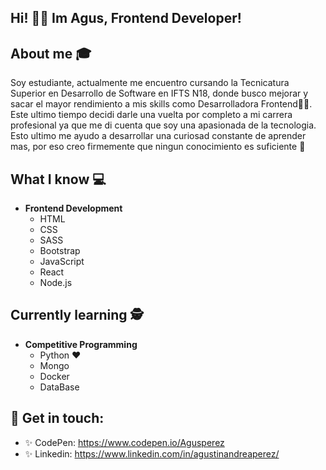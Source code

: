 ## Hi! 👋🏼 Im Agus, Frontend Developer! 

## About me :mortar_board:
Soy estudiante, actualmente me encuentro cursando la Tecnicatura Superior en Desarrollo de Software en IFTS N18, donde busco mejorar y sacar el mayor rendimiento a mis skills como Desarrolladora Frontend💪🏼. 
Este ultimo tiempo decidi darle una vuelta por completo a mi carrera profesional ya que me di cuenta que soy una apasionada de la tecnologia. Esto ultimo me ayudo a desarrollar una curiosad constante de aprender mas, por eso creo firmemente que ningun conocimiento es suficiente 🧠



## What I know :computer:

- **Frontend Development**
	- HTML
  - CSS 
  - SASS
  - Bootstrap
  - JavaScript
  - React 
  - Node.js


## Currently learning 🕵
- **Competitive Programming**
	- Python ❤️
  - Mongo
  - Docker 
  - DataBase


## 🖤 Get in touch: 
* ✨ CodePen:   https://www.codepen.io/Agusperez
* ✨ Linkedin:  https://www.linkedin.com/in/agustinandreaperez/

<!---
AguuusPerez/AguuusPerez is a ✨ special ✨ repository because its `README.md` (this file) appears on your GitHub profile.
You can click the Preview link to take a look at your changes.
--->
